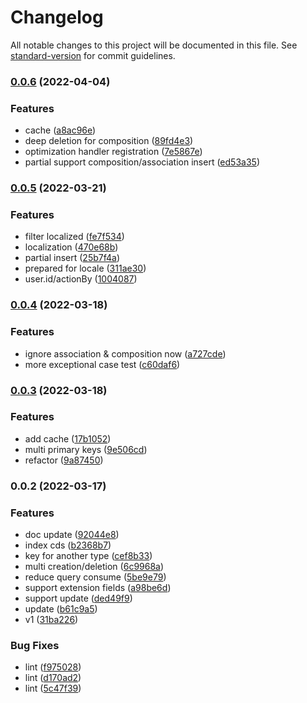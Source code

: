 # Changelog

All notable changes to this project will be documented in this file. See [standard-version](https://github.com/conventional-changelog/standard-version) for commit guidelines.

### [0.0.6](https://github.com/Soontao/cds-change-log/compare/v0.0.5...v0.0.6) (2022-04-04)


### Features

* cache ([a8ac96e](https://github.com/Soontao/cds-change-log/commit/a8ac96e59ce92d41ab8c279f34459faad481d66d))
* deep deletion for composition ([89fd4e3](https://github.com/Soontao/cds-change-log/commit/89fd4e37cf45b97554018edc5f39e8ca0ed3ecca))
* optimization handler registration ([7e5867e](https://github.com/Soontao/cds-change-log/commit/7e5867ea197a4ab424fdf3ecdc9ceb0518155c0b))
* partial support composition/association insert ([ed53a35](https://github.com/Soontao/cds-change-log/commit/ed53a350598a24fdee0926b978c55a930115e1e1))

### [0.0.5](https://github.com/Soontao/cds-change-log/compare/v0.0.4...v0.0.5) (2022-03-21)


### Features

* filter localized ([fe7f534](https://github.com/Soontao/cds-change-log/commit/fe7f534b0b4298c0256c5995626c897f5f2d8ce0))
* localization ([470e68b](https://github.com/Soontao/cds-change-log/commit/470e68bff2cdc8ec78911b9cdc9ebe396b7b888b))
* partial insert ([25b7f4a](https://github.com/Soontao/cds-change-log/commit/25b7f4a53688acd44413c83d0597136428551470))
* prepared for locale ([311ae30](https://github.com/Soontao/cds-change-log/commit/311ae30bcca5077d193092e98b9a1246e4947e0d))
* user.id/actionBy ([1004087](https://github.com/Soontao/cds-change-log/commit/10040875ed23168bf78074b1fe09a18fe03af236))

### [0.0.4](https://github.com/Soontao/cds-change-log/compare/v0.0.3...v0.0.4) (2022-03-18)


### Features

* ignore association & composition now ([a727cde](https://github.com/Soontao/cds-change-log/commit/a727cdef0b604f39f8f605ae15762d5ab103e81d))
* more exceptional case test ([c60daf6](https://github.com/Soontao/cds-change-log/commit/c60daf644ec780c2ef78c2390038305821fe7af8))

### [0.0.3](https://github.com/Soontao/cds-change-log/compare/v0.0.2...v0.0.3) (2022-03-18)


### Features

* add cache ([17b1052](https://github.com/Soontao/cds-change-log/commit/17b10525aebf26fc3b9f389f9c27aedc2a81f358))
* multi primary keys ([9e506cd](https://github.com/Soontao/cds-change-log/commit/9e506cd946343c5eb263018a5d1835567a5b4bc2))
* refactor ([9a87450](https://github.com/Soontao/cds-change-log/commit/9a8745044a6f898fa8cbe8673386f4b28e2ce963))

### 0.0.2 (2022-03-17)


### Features

* doc update ([92044e8](https://github.com/Soontao/cds-change-log/commit/92044e81e0883cb6d8bc693ad2227429bff6a64a))
* index cds ([b2368b7](https://github.com/Soontao/cds-change-log/commit/b2368b74a9da8dbff716b1a18639b6a4ac28f60f))
* key for another type ([cef8b33](https://github.com/Soontao/cds-change-log/commit/cef8b332f969252990c871b66cc138b332190254))
* multi creation/deletion ([6c9968a](https://github.com/Soontao/cds-change-log/commit/6c9968ab1ce9fd80e987338a914855ce77f8f258))
* reduce query consume ([5be9e79](https://github.com/Soontao/cds-change-log/commit/5be9e793aa1b132964a11fc5ba5f71ac02eaf61f))
* support extension fields ([a98be6d](https://github.com/Soontao/cds-change-log/commit/a98be6d5a460e20ca522c5a0628e71afc222d6a3))
* support update ([ded49f9](https://github.com/Soontao/cds-change-log/commit/ded49f963d722a9e2b5a9b42346cb411d0ca4673))
* update ([b61c9a5](https://github.com/Soontao/cds-change-log/commit/b61c9a583fce4f7490b02c6b32856a169efeb3f4))
* v1 ([31ba226](https://github.com/Soontao/cds-change-log/commit/31ba226febdb3fe0cd1867e56f425ccdb7f81c5c))


### Bug Fixes

* lint ([f975028](https://github.com/Soontao/cds-change-log/commit/f975028d92cd07a98b003aaf70fa5da8538b2118))
* lint ([d170ad2](https://github.com/Soontao/cds-change-log/commit/d170ad22c295c4e7bc7d2f99227c25320b1d37e9))
* lint ([5c47f39](https://github.com/Soontao/cds-change-log/commit/5c47f391e82caabaa5b6129025bdf5847d2e1fe7))
